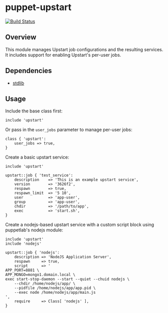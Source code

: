 # puppet-upstart
[![Build Status](https://travis-ci.org/Slashbunny/puppet-upstart.png?branch=master)](https://travis-ci.org/Slashbunny/puppet-upstart)
## Overview

This module manages Upstart job configurations and the resulting
services. It includes support for enabling Upstart's per-user jobs.

## Dependencies

- [stdlib](https://github.com/puppetlabs/puppetlabs-stdlib)

## Usage

Include the base class first:

```puppet
include 'upstart'
```

Or pass in the `user_jobs` parameter to manage per-user jobs:

```puppet
class { 'upstart':
    user_jobs => true,
}
```

Create a basic upstart service:

```puppet
include 'upstart'

upstart::job { 'test_service':
    description    => 'This is an example upstart service',
    version        => '3626f2',
    respawn        => true,
    respawn_limit  => '5 10',
    user           => 'app-user',
    group          => 'app-user',
    chdir          => '/path/to/app',
    exec           => 'start.sh',
}
```

Create a nodejs-based upstart service with a custom script block using puppetlab's nodejs module:

```puppet
include 'upstart'
include 'nodejs'

upstart::job { 'nodejs':
    description => 'NodeJS Application Server',
    respawn     => true,
    script      => '
APP_PORT=8881 \
APP_MONGO=mongo1.domain.local \
exec start-stop-daemon --start --quiet --chuid nodejs \
    --chdir /home/nodejs/app/ \
    --pidfile /home/nodejs/app/app.pid \
    --exec node /home/nodejs/app/main.js
',
    require     => Class[ 'nodejs' ],
}
```

